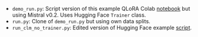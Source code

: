 - `demo_run.py`: Script version of this example QLoRA Colab [notebook](https://colab.research.google.com/drive/1VoYNfYDKcKRQRor98Zbf2-9VQTtGJ24k?usp=sharing#scrollTo=Ybeyl20n3dYH) but using Mistral v0.2. Uses Hugging Face `Trainer` class.
- `run.py`: Clone of `demo_run.py` but using own data splits.
- `run_clm_no_trainer.py`: Edited version of Hugging Face example [script](https://github.com/huggingface/transformers/blob/main/examples/pytorch/language-modeling/run_clm_no_trainer.py).